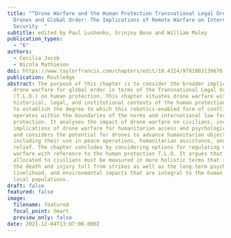 ```yaml
---
title: "“Drone Warfare and the Human Protection Transnational Legal Order,” in
  Drones and Global Order: The Implications of Remote Warfare on International
  Security  "
subtitle: edited by Paul Lushenko, Srinjoy Bose and William Maley
publication_types:
  - "6"
authors:
  - Cecilia Jacob
  - Nicola Mathieson
doi: https://www.taylorfrancis.com/chapters/edit/10.4324/9781003139676-5/drone-warfare-human-protection-transnational-legal-order-cecilia-jacob-nicola-mathieson
publication: Routledge
abstract: The purpose of this chapter is to consider the broader implications of
  drone warfare for global order in terms of the Transnational Legal Order
  (T.L.O.) on human protection. This chapter situates drone warfare within the
  historical, legal, and institutional contexts of the human protection T.L.O.
  to establish the degree to which this robotics-enabled form of conflict
  operates within the boundaries of the norms and international law for human
  protection. It analyses the impact of drone warfare on civilians, including
  implications of drone warfare for humanitarian access and psychological harm,
  and considers the potential for drones to advance humanitarian objectives,
  including their use in peace operations, humanitarian assistance, and disaster
  relief. The chapter concludes by considering options for regulating drone
  warfare with reference to the human protection T.L.O. It argues that the harm
  allocated to civilians must be measured in more holistic terms that include
  the death and injury toll from strikes as well as the long-term psychological,
  livelihood, and environmental impacts that are integral to the human rights of
  local populations.
draft: false
featured: false
image:
  filename: featured
  focal_point: Smart
  preview_only: false
date: 2021-12-04T13:07:00.000Z
---
```

